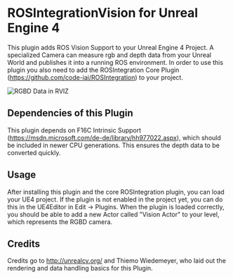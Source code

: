 # ROSIntegrationVision for Unreal Engine 4
This plugin adds ROS Vision Support to your Unreal Engine 4 Project. 
A specialized Camera can measure rgb and depth data from your Unreal World and publishes it into a running ROS environment.
In order to use this plugin you also need to add the ROSIntegration Core Plugin (https://github.com/code-iai/ROSIntegration) to your project.

![RGBD Data in RVIZ](http://i.imgur.com/N45Pa28.png)


## Dependencies of this Plugin
This plugin depends on F16C Intrinsic Support (https://msdn.microsoft.com/de-de/library/hh977022.aspx), which should be included in newer CPU generations. This ensures the depth data to be converted quickly.

## Usage
After installing this plugin and the core ROSIntegration plugin, you can load your UE4 project.
If the plugin is not enabled in the project yet, you can do this in the UE4Editor in Edit -> Plugins.
When the plugin is loaded correctly, you should be able to add a new Actor called "Vision Actor" to your level, which represents the RGBD camera.

## Credits
Credits go to http://unrealcv.org/ and Thiemo Wiedemeyer, who laid out the rendering and data handling basics for this Plugin.
